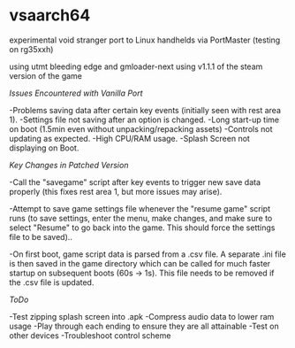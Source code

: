 # vsaarch64
experimental void stranger port to Linux handhelds via PortMaster (testing on rg35xxh)

using utmt bleeding edge and gmloader-next
using v1.1.1 of the steam version of the game

*Issues Encountered with Vanilla Port*

-Problems saving data after certain key events (initially seen with rest area 1).
-Settings file not saving after an option is changed. 
-Long start-up time on boot (1.5min even without unpacking/repacking assets)
-Controls not updating as expected. 
-High CPU/RAM usage. 
-Splash Screen not displaying on Boot. 

*Key Changes in Patched Version*

-Call the "savegame" script after key events to trigger new save data properly (this fixes rest area 1, but more issues may arise). 

-Attempt to save game settings file whenever the "resume game" script runs (to save settings, enter the menu, make changes, and make sure to select "Resume" to go back into the game. This should force the settings file to be saved)..

-On first boot, game script data is parsed from a .csv file. A separate .ini file is then saved in the game directory which can be called for much faster startup on subsequent boots (60s -> 1s). This file needs to be removed if the .csv file is updated. 

*ToDo*

-Test zipping splash screen into .apk
-Compress audio data to lower ram usage
-Play through each ending to ensure they are all attainable
-Test on other devices
-Troubleshoot control scheme